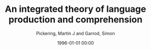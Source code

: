 ---
layout: post
title: An integrated theory of language production and comprehension

date: 1996-01-01 00:00
author: Pickering, Martin J and Garrod, Simon
tags: ["comprehension","covert imitation","dialogue","forward model","language","prediction","production"]
journal: Behavioral and Brain Sciences

link: https://doi.org/10.1017/S0140525X12001495

year: 2013
---